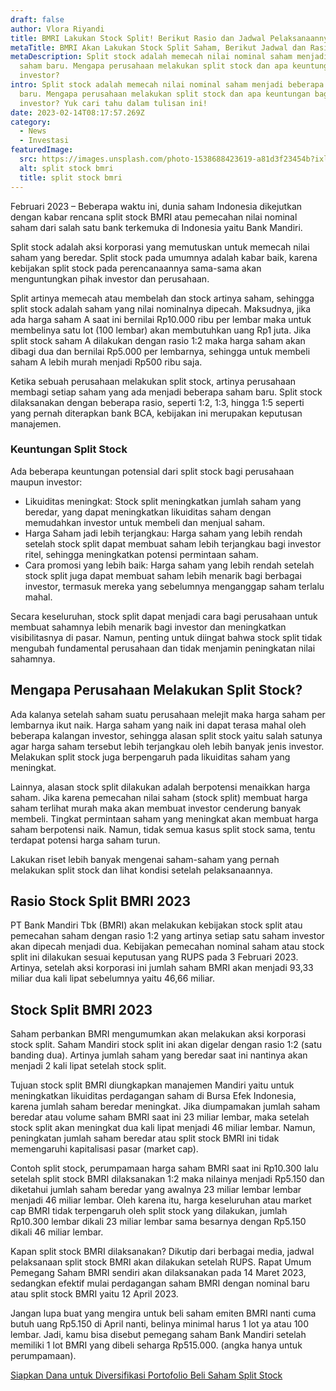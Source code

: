 ```yaml
---
draft: false
author: Vlora Riyandi
title: BMRI Lakukan Stock Split! Berikut Rasio dan Jadwal Pelaksanaannya 
metaTitle: BMRI Akan Lakukan Stock Split Saham, Berikut Jadwal dan Rasionya
metaDescription: Split stock adalah memecah nilai nominal saham menjadi beberapa
  saham baru. Mengapa perusahaan melakukan split stock dan apa keuntungan bagi
  investor?
intro: Split stock adalah memecah nilai nominal saham menjadi beberapa saham
  baru. Mengapa perusahaan melakukan split stock dan apa keuntungan bagi
  investor? Yuk cari tahu dalam tulisan ini!
date: 2023-02-14T08:17:57.269Z
category:
  - News
  - Investasi
featuredImage:
  src: https://images.unsplash.com/photo-1538688423619-a81d3f23454b?ixlib=rb-4.0.3&ixid=MnwxMjA3fDB8MHxwaG90by1wYWdlfHx8fGVufDB8fHx8&auto=format&fit=crop&w=870&q=80
  alt: split stock bmri
  title: split stock bmri
---
```

Februari 2023 – Beberapa waktu ini, dunia saham Indonesia dikejutkan dengan kabar rencana split stock BMRI atau pemecahan nilai nominal saham dari salah satu bank terkemuka di Indonesia yaitu Bank Mandiri. 

Split stock adalah aksi korporasi yang memutuskan untuk memecah nilai saham yang beredar. Split stock pada umumnya adalah kabar baik, karena kebijakan split stock pada perencanaannya sama-sama akan menguntungkan pihak investor dan perusahaan.

Split artinya memecah atau membelah dan stock artinya saham, sehingga split stock adalah saham yang nilai nominalnya dipecah. Maksudnya, jika ada harga saham A saat ini bernilai Rp10.000 ribu per lembar maka untuk membelinya satu lot (100 lembar) akan membutuhkan uang Rp1 juta. Jika split stock saham A dilakukan dengan rasio 1:2 maka harga saham akan dibagi dua dan bernilai Rp5.000 per lembarnya, sehingga untuk membeli saham A lebih murah menjadi Rp500 ribu saja.

Ketika sebuah perusahaan melakukan split stock, artinya perusahaan membagi setiap saham yang ada menjadi beberapa saham baru. Split stock dilaksanakan dengan beberapa rasio, seperti 1:2, 1:3, hingga 1:5 seperti yang pernah diterapkan bank BCA, kebijakan ini merupakan keputusan manajemen.  

### Keuntungan Split Stock 

Ada beberapa keuntungan potensial dari split stock bagi perusahaan maupun investor:

* Likuiditas meningkat: Stock split meningkatkan jumlah saham yang beredar, yang dapat meningkatkan likuiditas saham dengan memudahkan investor untuk membeli dan menjual saham.
* Harga Saham jadi lebih terjangkau: Harga saham yang lebih rendah setelah stock split dapat membuat saham lebih terjangkau bagi investor ritel, sehingga meningkatkan potensi permintaan saham.
* Cara promosi yang lebih baik: Harga saham yang lebih rendah setelah stock split juga dapat membuat saham lebih menarik bagi berbagai investor, termasuk mereka yang sebelumnya menganggap saham terlalu mahal.

Secara keseluruhan, stock split dapat menjadi cara bagi perusahaan untuk membuat sahamnya lebih menarik bagi investor dan meningkatkan visibilitasnya di pasar. Namun, penting untuk diingat bahwa stock split tidak mengubah fundamental perusahaan dan tidak menjamin peningkatan nilai sahamnya.

## Mengapa Perusahaan Melakukan Split Stock?

Ada kalanya setelah saham suatu perusahaan melejit maka harga saham per lembarnya ikut naik. Harga saham yang naik ini dapat terasa mahal oleh beberapa kalangan investor, sehingga alasan split stock yaitu salah satunya agar harga saham tersebut lebih terjangkau oleh lebih banyak jenis investor. Melakukan split stock juga berpengaruh pada likuiditas saham yang meningkat. 

Lainnya, alasan stock split dilakukan adalah berpotensi menaikkan harga saham. Jika karena pemecahan nilai saham (stock split) membuat harga saham terlihat murah maka akan membuat investor cenderung banyak membeli. Tingkat permintaan saham yang meningkat akan membuat harga saham berpotensi naik. Namun, tidak semua kasus split stock sama, tentu terdapat potensi harga saham turun.

Lakukan riset lebih banyak mengenai saham-saham yang pernah melakukan split stock dan lihat kondisi setelah pelaksanaannya. 

## R﻿asio Stock Split BMRI 2023

P﻿T Bank Mandiri Tbk (BMRI) akan melakukan kebijakan stock split atau pemecahan saham dengan rasio 1:2 yang artinya setiap satu saham investor akan dipecah menjadi dua. Kebijakan pemecahan nominal saham atau stock split ini dilakukan sesuai keputusan yang RUPS pada 3 Februari 2023. Artinya, setelah aksi korporasi ini jumlah saham BMRI akan menjadi 93,33 miliar dua kali lipat sebelumnya yaitu 46,66 miliar. 

## Stock Split BMRI 2023

Saham perbankan BMRI mengumumkan akan melakukan aksi korporasi stock split. Saham Mandiri stock split ini akan digelar dengan rasio 1:2 (satu banding dua). Artinya jumlah saham yang beredar saat ini nantinya akan menjadi 2 kali lipat setelah stock split.

Tujuan stock split BMRI diungkapkan manajemen Mandiri yaitu untuk meningkatkan likuiditas perdagangan saham di Bursa Efek Indonesia, karena jumlah saham beredar meningkat. Jika diumpamakan jumlah saham beredar atau volume saham BMRI saat ini 23 miliar lembar, maka setelah stock split akan meningkat dua kali lipat menjadi 46 miliar lembar. Namun, peningkatan jumlah saham beredar atau split stock BMRI ini tidak memengaruhi kapitalisasi pasar (market cap).

Contoh split stock, perumpamaan harga saham BMRI saat ini Rp10.300 lalu setelah split stock BMRI dilaksanakan 1:2 maka nilainya menjadi Rp5.150 dan diketahui jumlah saham beredar yang awalnya 23 miliar lembar lembar menjadi 46 miliar lembar. Oleh karena itu, harga keseluruhan atau market cap BMRI tidak terpengaruh oleh split stock yang dilakukan, jumlah Rp10.300 lembar dikali 23 miliar lembar sama besarnya dengan Rp5.150 dikali 46 miliar lembar. 

Kapan split stock BMRI dilaksanakan? Dikutip dari berbagai media, jadwal pelaksanaan split stock BMRI akan dilakukan setelah RUPS. Rapat Umum Pemegang Saham BMRI sendiri akan dilaksanakan pada 14 Maret 2023, sedangkan efektif mulai perdagangan saham BMRI dengan nominal baru atau split stock BMRI yaitu 12 April 2023.

Jangan lupa buat yang mengira untuk beli saham emiten BMRI nanti cuma butuh uang Rp5.150 di April nanti, belinya minimal harus 1 lot ya atau 100 lembar. Jadi, kamu bisa disebut pemegang saham Bank Mandiri setelah memiliki 1 lot BMRI yang dibeli seharga Rp515.000. (angka hanya untuk perumpamaan).

[S﻿iapkan Dana untuk Diversifikasi Portofolio Beli Saham Split Stock](https://app.landx.id/?utm_source=Organic+Page&utm_medium=Content+Blog&utm_campaign=BlogLandX&utm_id=Blog)